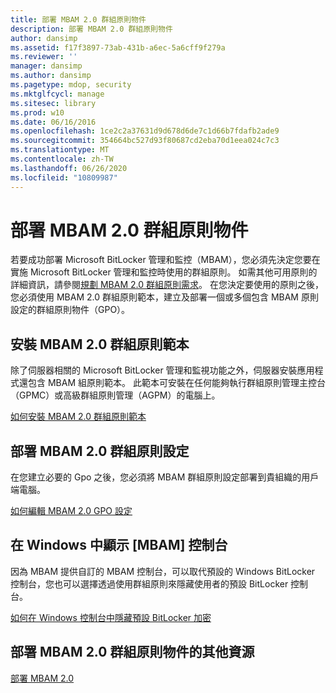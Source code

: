 ```yaml
---
title: 部署 MBAM 2.0 群組原則物件
description: 部署 MBAM 2.0 群組原則物件
author: dansimp
ms.assetid: f17f3897-73ab-431b-a6ec-5a6cff9f279a
ms.reviewer: ''
manager: dansimp
ms.author: dansimp
ms.pagetype: mdop, security
ms.mktglfcycl: manage
ms.sitesec: library
ms.prod: w10
ms.date: 06/16/2016
ms.openlocfilehash: 1ce2c2a37631d9d678d6de7c1d66b7fdafb2ade9
ms.sourcegitcommit: 354664bc527d93f80687cd2eba70d1eea024c7c3
ms.translationtype: MT
ms.contentlocale: zh-TW
ms.lasthandoff: 06/26/2020
ms.locfileid: "10809987"
---
```

# 部署 MBAM 2.0 群組原則物件


若要成功部署 Microsoft BitLocker 管理和監控（MBAM），您必須先決定您要在實施 Microsoft BitLocker 管理和監控時使用的群組原則。 如需其他可用原則的詳細資訊，請參閱[規劃 MBAM 2.0 群組原則需求](planning-for-mbam-20-group-policy-requirements-mbam-2.md)。 在您決定要使用的原則之後，您必須使用 MBAM 2.0 群組原則範本，建立及部署一個或多個包含 MBAM 原則設定的群組原則物件（GPO）。

## 安裝 MBAM 2.0 群組原則範本


除了伺服器相關的 Microsoft BitLocker 管理和監視功能之外，伺服器安裝應用程式還包含 MBAM 組原則範本。 此範本可安裝在任何能夠執行群組原則管理主控台（GPMC）或高級群組原則管理（AGPM）的電腦上。

[如何安裝 MBAM 2.0 群組原則範本](how-to-install-the-mbam-20-group-policy-template-mbam-2.md)

## 部署 MBAM 2.0 群組原則設定


在您建立必要的 Gpo 之後，您必須將 MBAM 群組原則設定部署到貴組織的用戶端電腦。

[如何編輯 MBAM 2.0 GPO 設定](how-to-edit-mbam-20-gpo-settings-mbam-2.md)

## 在 Windows 中顯示 [MBAM] 控制台


因為 MBAM 提供自訂的 MBAM 控制台，可以取代預設的 Windows BitLocker 控制台，您也可以選擇透過使用群組原則來隱藏使用者的預設 BitLocker 控制台。

[如何在 Windows 控制台中隱藏預設 BitLocker 加密](how-to-hide-default-bitlocker-encryption-in-the-windows-control-panel-mbam-2.md)

## 部署 MBAM 2.0 群組原則物件的其他資源


[部署 MBAM 2.0](deploying-mbam-20-mbam-2.md)

 

 





